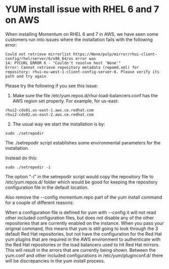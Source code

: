 # YUM install issue with RHEL 6 and 7 on AWS
When installing Momentum on RHEL 6 and 7 in AWS, we have seen some customers run into issues where the installation fails with the following error:

```
Could not retrieve mirrorlist https://None/pulp/mirror/rhui-client-config/rhel/server/6/x86_64/os error was
14: PYCURL ERROR 6 - "Couldn't resolve host 'None'"
Error: Cannot retrieve repository metadata (repomd.xml) for repository: rhui-eu-west-1-client-config-server-6. Please verify its path and try again
```  

Please try the following if you see this issue:  

1. Make sure the file /etc/yum.repos.d/rhui-load-balancers.conf has the AWS region set properly. For example, for us-east:

```
rhui2-cds01.us-east-1.aws.ce.redhat.com
rhui2-cds02.us-east-2.aws.ce.redhat.com
```  
  
2. The usual way we start the installation is by:

`sudo ./setrepodir`  

The ./setrepodir script establishes some environmental parameters for the installation.

Instead do this:

`sudo ./setrepodir -i`


The  option "-i" in the setrepodir script would copy the repository file to /etc/yum.repos.d/ folder which would be good for keeping the repository configuration file in the default location. 

Also remove the --config momentum.repo part of the yum install command for a couple of different reasons:

When a configuration file is defined for yum with --config it will not read other included configuration files, but does not disable any of the other repositories that are currently enabled on the instance. When you pass your original command, this means that yum is still going to look through the 3 default Red Hat repositories, but not have the configuration for the Red Hat yum plugins that are required in the AWS environment to authenticate with the Red Hat repositories or the load balancers used to hit Red Hat mirrors. This will result in the errors that are currently being shown.
Between the yum.conf and other included configurations in /etc/yum/pluginconf.d/ there will be discrepancies in the yum install process.